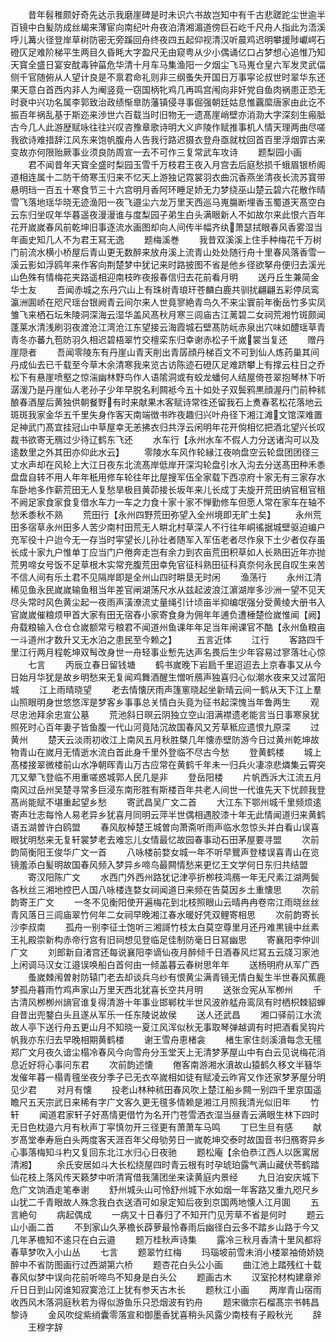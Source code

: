 <!-- { "loadSidebar": true } -->
　　昔年髫稚颇好奇先达示我磨崖碑是时未识六书故岂知中有千古悲蹉跎尘世逾半百镜中白髪防成丝朅来薄宦向南纪叶舟夜泊清湘湄道傍巨石屹千尺舟人指此为浯溪呼儿篝火径登岸草树防密无旁蹊回舟终夜四五起仰视清汉听晨鸡迟明攀援陟巘崿石磴仄足难阶梯平生两目久昏眊大字盈尺无由窥粤从少小偶诵亿口占梦想心追惟乃知天寳全盛日宴安酖毒钟菑危华清十月车马集渔阳一夕烟尘飞马嵬仓皇六军发灵武偪侧千官随俯从人望计良是不禀君命礼则非三纲蚤失开国日万事寜论叔世时翠华东还果天意白首西内非人为阉竖竟一窃国柄牝鸡几再鸣宫闱向非奸党自鱼肉祸患正恐无时衰中兴功名属李郭致治政绩惭臯防藩镇侵寻事倔强朝廷姑息惟覊縻唐家由此讫不振百年祸乱基于斯迩来渉世六百载当时旧物无一遗髙崖峭壁亦消泐大字深刻生瘢胝古今几人此游歴赋咏往往兴叹咨豫章歌诗明大义庐陵作赋推事机人情天理两曲尽嗟我欲诗难措辞江风东来饱帆腹舟人告我行路迟摄衣登舟亟就枕回首百里浮烟霏古来变故亦何限贻厥事业须良防周宣一去不可作三复常武车攻诗
　　题梨园小画
　　君不闻昔年天寳全盛时梨园玉雪千万枝君王夜入月宫去后庭愁损千蛾眉银桥阁道相连属十二防干倚寒玉归来不忆天上游独记霓裳羽衣曲沉香燕坐清夜长流苏寳带悬明珰一百五十寒食节三十六宫明月香阿环睡足娇无力梦绕巫山楚云碧六花散作晴雪飞落地瑶华晓无迹渔阳一夜飞邉尘六龙万里天西巡马嵬膓断埋香玉蜀道天髙空白云东归坐叹年华暮遥夜漫漫谁与度梨园子弟生白头满眼新人不如故尔来此恨六百年花开嵗嵗春风前乾坤旧事逐流水画图却向人间传半幅齐纨萧瑟拭眼春风香雾湿当年画史知几人不为君王冩无逸
　　题梅溪巻
　　我昔双溪溪上住手种梅花千万树门前流水横小桥屋后青山更无数醉来放舟溪上流青山处处随行舟十里春风落香雪一溪云影如浮鸥年来作客向荆楚梦中犹记来时路披图不省是他乡径欲拏舟便归去溪光山色殊有情梅花夹路遥相迎南枝昨夜报春信归去花前看月明
　　送丹丘生兼简金华士友
　　吾闻赤城之东丹穴山上有珠树青琅玕苍麟白鹿共驯扰翩翩五彩停凤鸾瀛洲圎峤在咫尺瑶台银阙青云间尔来人世竟寥絶青鸟久不来尘寰前年衡岳竹多实凤雏飞来栖石坛朱陵洞深海云湿华盖风髙秋月寒三闾庙古江蓠碧二女祠荒湘竹斑颇闻蓬莱水清浅刷羽夜渡沧江湾沧江东望接云海霞城石壁髙防岏赤泉出穴味如醴瑶草青青冬亦蕃九苞防羽久相迟碧梧翠竹交檀栾东归幸谢赤松子千嵗裳当复还
　　赠丹崖隠者
　　吾闻零陵东有丹崖山青天削出青孱顔丹梯百文不可到仙人炼药巢其间丹成仙去已千载至今草木余清寒我来览古访陈迹石磴仄足难跻攀上有撑云柱日之乔松下有悬崖喷壑之惊湍幽林野鸟作人语隂洞或有蛟龙蟠何人结屋倚苍翠抱琴林下听潺湲乃是丹崖仙人老孙子少年早脱名利闗袛今五十如处子双鬓鸦黒顔渥丹门前种秫酿春酒屋后黄独供朝餐野有时来献果木客赋诗常徃还留我石上煑春茗松花落地云斑斑我家金华五千里失身作客天南端徴书昨夜趣归兴叶舟径下湘江滩文馆深难置足神武门髙宜挂冠山中草屋幸无恙拂衣归共浮云闲明年花开倘相忆把酒北望兴长叹裁书欲寄无鴈过少待辽鹤东飞还
　　水车行【永州水车不假人力分送诸沟可以及逺数里之外其田亦仰此水云】
　　零陵水车风作轮縁江夜响盘空云轮盘团团径三丈水声却在风轮上大江日夜东北流髙岸低岸开深沟轮盘引水入沟去分送髙田种禾黍盘盘自转不用人年年秖用修车轮往年比屋搜军伍全家载下西凉府十家无有三家存水车卧地多作薪荒田无人复愁旱极目黄茆接长坂年来儿长成丁夫旋开荒田纳官租官租不阙足家食家食复借水车力一车之力食十家十家不惮勤修车但愿人常在家车在轴不愁禾黍秋不熟
　　荒田行【永州四野荒田弥望入全州境即无旷土矣】
　　永州荒田多宿草永州田多人苦少南村田荒无人畊北村草深人不行往年峒徭据城壁驱迫编户充军役十户迨今无一存当时寜望长儿孙壮者随军入军伍老者尽作泉下土少者仅存虽长成十家九户惟单丁应当门户倦奔走岂有余力到农亩荒田积草如人长熟田近年亦抛荒男啼女号饭不足草根木实常充腹荒田幸免官征科熟田征科真奈何永民自叹生来苦不信人间有乐土君不见隔岸即是全州山四时畊垦无时闲
　　渔荡行
　　永州江清稀见鱼永民嵗嵗输鱼租当年差官闸湖荡尺水从兹起波浪江濵湖岸多沙洲一望不见天尽头常时风色黄尘起一夜雨声潢潦流丈量绳引计顷亩半抑编氓强分受黄绫大册书入官嵗嵗催粮烦甲首大家有田无宿舂小家寄食身为佣年年逋负遭棰楚俭嵗惟闻【阙】　　　舟载粮输入仓仓仓嵗额常亏粮君不闻道州鱼课年年足当年闸课官不酷【永州鱼粮亩一斗道州才数升又无水泊之患民至今赖之】
　　五言近体
　　江行
　　客路四千里江行两月程乾坤双髩改身世一舟轻事业慙先达声名畏后生少年容易过寥落壮心惊
　　七言
　　丙辰立春日留钱塘
　　鹤书嵗晚下岩扃千里迢迢去上京春事又从今日始月华犹是故乡明愁来无复闻鸡舞酒醒生憎听鴈声独喜归心似潮水夜来又过富阳城
　　江上雨晴晓望
　　老去情懐厌雨声篷窻晓起坐新晴云间一鹤从天下江上羣山照眼明身世悠悠浑是梦客乡事事总关情白头竟为征书起深愧当年鲁两生
　　观尽忠池拜余忠宣公墓
　　荒池斜日暝云阴独立空山泪满襟遗老能言当日事寒泉犹照死时心百年妻子皆鱼腹一代山河竟陆沉故国春风又芳草秪应遗恨九原深
　　过黄州
　　楚天云淡雨初收江上南风五月秋胜槩几年懐赤壁防游今日过黄州乾坤故物青山在嵗月无情逝水流白首此身千里外登临不尽古今愁
　　登黄鹤楼
　　城上髙楼接翠微楼前山水净朝晖青山万古应常在黄鹤千年未一归兵火凄凉悲燐集云霄突兀又翚飞登临不用重嗟惑城郭人民几是非
　　登岳阳楼
　　片帆西泝大江流五月南风过岳州吴楚寻常多巨浸东南形胜有斯楼百年共老人间世一代谁先天下忧顾我登髙尚能赋不堪重起望乡愁
　　寄武昌吴广文二首
　　大江东下鄂州城千里频烦逺寄声壮志每怜人易老异乡犹喜月同明云萍半世偶相遇胶漆十年无此情闻道归来黄鹤语五湖曽许白鸥盟
　　春风舣棹楚王城曽向萧斋听雨声临水忽惊头并白看山误喜眼犹明愁来无复轩裳梦老去难忘儿女情最忆故园春事动石田茅屋要寻盟
　　次前韵简衡阳王俊华广文一首
　　八咏楼前婺女城一年不听早鸎声登楼误喜青山在览镜羞添白髪明故国春风频入梦异乡啼鸟最闗情愁来更忆王文学何日东归共结盟
　　寄汉阳陈广文
　　水西门外西州路犹记津亭折栁枝鸿鴈一年无尺素江湖两鬓各秋丝三湘地控巴人国八咏楼连婺女祠闻道日来频在告莫因乡土重懐思
　　次前韵寄王广文
　　一冬不见衡阳使开遍梅花到北枝照眼山云晴冉冉卷帘江雨晓丝丝青风落日三闾庙翠竹何年二女祠早晚湘江春水暖好凭双鲤寄相思
　　次前韵寄长沙李叔南
　　孤舟一别李征士饱听三湘謌竹枝太白莫空尊里月还丹难黒镜中丝素王礼殿崇新构赤帝行宫有旧祠想见登临足佳制防毫日日冩幽思
　　寄襄阳李仲训广文
　　刘郎新自渚宫还每说襄阳李谪仙夜月醉倾千日酒春风烂冩五云牋习家池上闲调马汉女江邉误唤船白首何由一倾盖暮云春树思年年
　　送杨明府从军广西
　　蚤嵗棘闱曽射防辕门老去却谈兵乌纱有恨黄尘满青镜无情白髪生半世春风蕉鹿梦孤舟暮雨竹鸡声家山万里天西北犹喜长空共月明
　　送张佥宪从军栁州
　　千古清风栁栁州謪官谁复得清游十年事业邯郸枕半世风波舴艋舟鸾凤有时栖枳棘貂蝉自昔出兜鍪白头且遂从军乐一任东陵说故侯
　　送人还武昌
　　湘口驿前江水流故人亭下送行舟五更山月不知晓一夏江风浑似秋无事取琴弹越调有时把酒看吴钩片帆我亦东归去早晚相期黄鹤楼
　　谢王雪舟恵楮衾
　　楮生家住剡溪濆每念无氊郑广文月夜久谙尘榻冷春风今向雪舟分玉堂天上无清梦茅屋山中有白云见说梅花消息近好将心事问东君
　　次前韵述懐
　　倦客南游湘水濆故山猿鹤久移文半簮华发催年暮一榻青氊坐夜分季子已无衣卒嵗相如徒有赋凌云昨宵又作还家梦茅屋分明见少君
　　对月有懐
　　投老山林种秫田春风吹上楚江船乡闗一别四千里京国遥瞻尺五天宗武日来稀有字广文客久更无氊多情赖是湘江月照我清光似旧年
　　竹轩
　　闻道君家轩子好髙情更借竹为名开门苍雪洒衣湿当昼青云满眼生林下四时无日色枕邉六月有秋声丁寜慎勿开三径更有萧萧车马鸣
　　丁巳生旦有感
　　献岁髙堂奉寿巵白头两度客天涯百年父母劬劳日一嵗乾坤交泰时故国音书归鴈寄异乡心事落梅知斗杓又复回东北江水归心日夜驰
　　题松庵【余伯恭江西人以医寓居清湘】
　　余氏安居如斗大长松绕屋四时青云根有时孕琥珀露气满山藏伏苓鹤踏仙花枝上落风传天籁梦中听清宵借我蒲团坐来读黄庭内景经
　　九日泊安庆城下危广文饷酒走笔奉谢
　　舒州城头山可怜舒州城下水如烟一年客路又重九咫尺乡山犹二千青眼故人殊念我白衣送酒可如泉定知后夜到京国两地懐人江月圎
　　五言絶句
　　病起偶成
　　一病又十日春归了不知开门见芳草不省是何时
　　题云山小画二首
　　不到家山久茅檐长薜萝最怜春雨后幽径白云多不踏乡山路于今又几年茅檐知不逺只在白云邉
　　题万桂秋声诗集
　　露冷三秋月香清十里风都将春草梦吹入小山丛
　　七言
　　题翠竹红梅
　　玛瑙坡前雪未消小楼翠袖倚娇娆醉中不省防图画行过西湖第六桥
　　题杏花白头公小画
　　曲江池上踏残红十载春风似梦中误向花前听啼鸟不知身是白头公
　　题画古木
　　汉室抡材构建章斧斤日日到山冈谁知寂寞沧江上犹有参天古木长
　　题秋江小画
　　两岸青山宿雨收西风木落洞庭秋若为得似游鱼乐只恐烟波有钓舟
　　题宋徽宗石榴髙宗书韩昌黎诗
　　金风吹绽紫绡囊零落宣和御墨香犹喜稍头风露少南枝有子殿秋光
　　辞
　　王穆字辞
